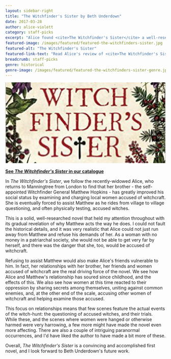 ```yaml
---
layout: sidebar-right
title: "The Witchfinder's Sister by Beth Underdown"
date: 2017-03-28
author: alice-violett
category: staff-picks
excerpt: "Alice found <cite>The Witchfinder's Sister</cite> a well-researched, convincing and accomplished first novel."
featured-image: /images/featured/featured-the-witchfinders-sister.jpg
featured-alt: "The Witchfinder's Sister"
featured-link-text: "Read Alice's review of <cite>The Witchfinder's Sister</cite>"
breadcrumb: staff-picks
genre: historical
genre-image: /images/featured/featured-the-witchfinders-sister-genre.jpg
---
```


![The Witchfinder's Sister](/images/featured/featured-the-witchfinders-sister.jpg)

**[See <cite>The Witchfinder's Sister</cite> in our catalogue](https://suffolk.spydus.co.uk/cgi-bin/spydus.exe/ENQ/OPAC/BIBENQ?BRN=2108921)**

In <cite>The Witchfinder's Sister</cite>, we follow the recently-widowed Alice, who returns to Manningtree from London to find that her brother - the self-appointed Witchfinder General Matthew Hopkins - has greatly improved his social status by examining and charging local women accused of witchcraft. She is eventually forced to assist Matthew as he rides from village to village questioning, and often physically testing, accused witches.

This is a solid, well-researched novel that held my attention throughout with its gradual revelation of why Matthew acts the way he does. I could not fault the historical details, and it was very realistic that Alice could not just run away from Matthew and refuse his demands of her. As a woman with no money in a patriarchal society, she would not be able to get very far by herself, and there was the danger that she, too, would be accused of witchcraft.

Refusing to assist Matthew would also make Alice's friends vulnerable to him. In fact, her relationships with her brother, her friends and women accused of witchcraft are the real driving force of the novel. We see how Alice and Matthew's relationship has soured since childhood, and the effects of this. We also see how women at this time reacted to their oppression by sharing secrets among themselves, uniting against common enemies, and, at the other end of the scale, accusing other women of witchcraft and helping examine those accused.

This focus on relationships means that few scenes feature the actual events of the witch-hunt: the questioning of accused witches, and their trials. While these, and the scenes where women were hanged or otherwise harmed were very harrowing, a few more might have made the novel even more affecting. There are also a couple of intriguing paranormal occurrences, and I'd have liked the author to have made a bit more of these.

Overall, <cite>The Witchfinder's Sister</cite> is a convincing and accomplished first novel, and I look forward to Beth Underdown's future work.
